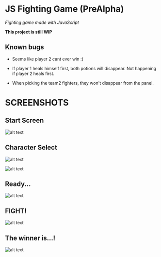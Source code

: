 # JS Fighting Game (PreAlpha)

_Fighting game made with JavaScript_

**This project is still WIP**

## Known bugs

- Seems like player 2 cant ever win :(

- If player 1 heals himself first, both potions will disappear. Not happening if player 2 heals first.

- When picking the team2 fighters, they won't disappear from the panel.

# SCREENSHOTS

## Start Screen

![alt text](https://i.imgur.com/rZ1yQkG.png)

## Character Select

![alt text](https://i.imgur.com/6zJFJXk.png)

![alt text](https://i.imgur.com/Q8RY7N0.png)

## Ready...

![alt text](https://i.imgur.com/PUm6PiN.png)

## FIGHT!

![alt text](https://i.imgur.com/t2BrkXT.png)

## The winner is...!

![alt text](https://i.imgur.com/kYWzeIF.png)



